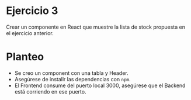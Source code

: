 # Ejercicio 3
  Crear un componente en React que muestre la lista de stock propuesta en el ejercicio anterior.

# Planteo
  + Se creo un component con una tabla y Header.
  + Asegúrese de installr las dependencias con `npm`.
  + El Frontend consume del puerto local 3000, asegúrese que el Backend está corriendo en ese puerto.
